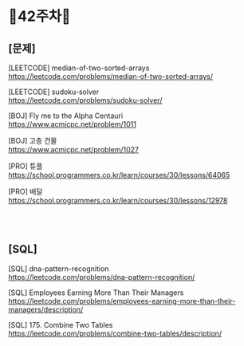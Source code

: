 # 📌42주차📌
## [문제]
[LEETCODE] median-of-two-sorted-arrays</br>
https://leetcode.com/problems/median-of-two-sorted-arrays/

[LEETCODE] sudoku-solver</br>
https://leetcode.com/problems/sudoku-solver/

[BOJ] Fly me to the Alpha Centauri</br>
https://www.acmicpc.net/problem/1011

[BOJ] 고층 건물</br>
https://www.acmicpc.net/problem/1027

[PRO] 튜플</br>
https://school.programmers.co.kr/learn/courses/30/lessons/64065

[PRO] 배달</br>
https://school.programmers.co.kr/learn/courses/30/lessons/12978

</br></br>

## [SQL]
[SQL] dna-pattern-recognition</br>
https://leetcode.com/problems/dna-pattern-recognition/

[SQL] Employees Earning More Than Their Managers</br>
https://leetcode.com/problems/employees-earning-more-than-their-managers/description/

[SQL] 175. Combine Two Tables</br>
https://leetcode.com/problems/combine-two-tables/description/